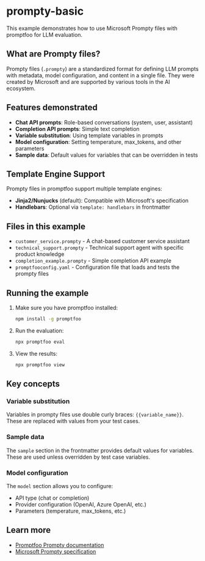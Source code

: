 # prompty-basic

This example demonstrates how to use Microsoft Prompty files with promptfoo for LLM evaluation.

## What are Prompty files?

Prompty files (`.prompty`) are a standardized format for defining LLM prompts with metadata, model configuration, and content in a single file. They were created by Microsoft and are supported by various tools in the AI ecosystem.

## Features demonstrated

- **Chat API prompts**: Role-based conversations (system, user, assistant)
- **Completion API prompts**: Simple text completion
- **Variable substitution**: Using template variables in prompts
- **Model configuration**: Setting temperature, max_tokens, and other parameters
- **Sample data**: Default values for variables that can be overridden in tests

## Template Engine Support

Prompty files in promptfoo support multiple template engines:

- **Jinja2/Nunjucks** (default): Compatible with Microsoft's specification
- **Handlebars**: Optional via `template: handlebars` in frontmatter

## Files in this example

- `customer_service.prompty` - A chat-based customer service assistant
- `technical_support.prompty` - Technical support agent with specific product knowledge
- `completion_example.prompty` - Simple completion API example
- `promptfooconfig.yaml` - Configuration file that loads and tests the prompty files

## Running the example

1. Make sure you have promptfoo installed:
   ```bash
   npm install -g promptfoo
   ```

2. Run the evaluation:
   ```bash
   npx promptfoo eval
   ```

3. View the results:
   ```bash
   npx promptfoo view
   ```

## Key concepts

### Variable substitution

Variables in prompty files use double curly braces: `{{variable_name}}`. These are replaced with values from your test cases.

### Sample data

The `sample` section in the frontmatter provides default values for variables. These are used unless overridden by test case variables.

### Model configuration

The `model` section allows you to configure:
- API type (chat or completion)
- Provider configuration (OpenAI, Azure OpenAI, etc.)
- Parameters (temperature, max_tokens, etc.)

## Learn more

- [Promptfoo Prompty documentation](https://promptfoo.dev/docs/configuration/prompts#prompty-files-microsoft-format)
- [Microsoft Prompty specification](https://github.com/microsoft/prompty) 